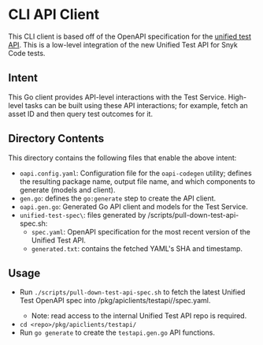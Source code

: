 # CLI API Client

This CLI client is based off of the OpenAPI specification for the [unified test API](https://https://github.com/snyk/test-api-shim).
This is a low-level integration of the new Unified Test API for Snyk Code tests.

## Intent

This Go client provides API-level interactions with the Test Service.  High-level tasks can be built using these API interactions; for example, fetch an asset ID and then query test outcomes for it.

## Directory Contents

This directory contains the following files that enable the above intent:

- `oapi.config.yaml`: Configuration file for the `oapi-codegen` utility; defines the resulting package name, output file name, and which components to generate (models and client).
- `gen.go`: defines the `go:generate` step to create the API client.
- `oapi.gen.go`: Generated Go API client and models for the Test Service.
- `unified-test-spec\`: files generated by /scripts/pull-down-test-api-spec.sh:
    - `spec.yaml`: OpenAPI specification for the most recent version of the Unified Test API.
    - `generated.txt`: contains the fetched YAML's SHA and timestamp.

## Usage

- Run `./scripts/pull-down-test-api-spec.sh` to fetch the latest Unified Test OpenAPI spec into <repo>/pkg/apiclients/testapi/<version>/spec.yaml.
    - Note: read access to the internal Unified Test API repo is required.
- `cd <repo>/pkg/apiclients/testapi/`
- Run `go generate` to create the `testapi.gen.go` API functions.
